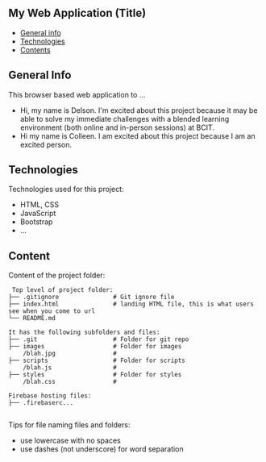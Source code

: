 ## My Web Application (Title)

* [General info](#general-info)
* [Technologies](#technologies)
* [Contents](#content)

## General Info
This browser based web application to ...
* Hi, my name is Delson. I'm excited about this project because it may be able to solve my immediate challenges with a blended learning environment (both online and in-person sessions) at BCIT.
* Hi my name is Colleen. I am excited about this project because I am an excited person.

## Technologies
Technologies used for this project:
* HTML, CSS
* JavaScript
* Bootstrap 
* ...
	
## Content
Content of the project folder:

```
 Top level of project folder: 
├── .gitignore               # Git ignore file
├── index.html               # landing HTML file, this is what users see when you come to url
└── README.md

It has the following subfolders and files:
├── .git                     # Folder for git repo
├── images                   # Folder for images
    /blah.jpg                # 
├── scripts                  # Folder for scripts
    /blah.js                 # 
├── styles                   # Folder for styles
    /blah.css                # 

Firebase hosting files: 
├── .firebaserc...


```

Tips for file naming files and folders:
* use lowercase with no spaces
* use dashes (not underscore) for word separation

